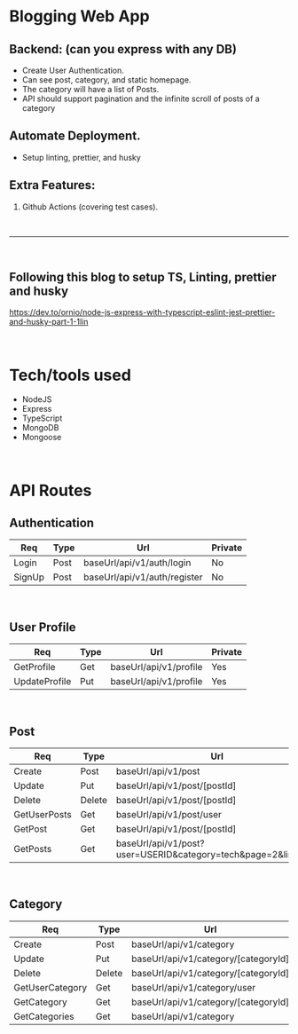 # Blogging Web App

## Backend: (can you express with any DB)

- Create User Authentication.
- Can see post, category, and static homepage.
- The category will have a list of Posts.
- API should support pagination and the infinite scroll of posts of a category

## Automate Deployment.

- Setup linting, prettier, and husky

## Extra Features:

1. Github Actions (covering test cases).

<br/>
<hr>
<br/>

## Following this blog to setup TS, Linting, prettier and husky

https://dev.to/ornio/node-js-express-with-typescript-eslint-jest-prettier-and-husky-part-1-1lin

<br/>

# Tech/tools used

- NodeJS
- Express
- TypeScript
- MongoDB
- Mongoose

<br/>

# API Routes

## Authentication

| Req    | Type | Url                          | Private |
| ------ | ---- | ---------------------------- | ------- |
| Login  | Post | baseUrl/api/v1/auth/login    | No      |
| SignUp | Post | baseUrl/api/v1/auth/register | No      |

<br/>

## User Profile

| Req           | Type | Url                    | Private |
| ------------- | ---- | ---------------------- | ------- |
| GetProfile    | Get  | baseUrl/api/v1/profile | Yes     |
| UpdateProfile | Put  | baseUrl/api/v1/profile | Yes     |

<br/>

## Post

| Req          | Type   | Url                                                           | Private |
| ------------ | ------ | ------------------------------------------------------------- | ------- |
| Create       | Post   | baseUrl/api/v1/post                                           | Yes     |
| Update       | Put    | baseUrl/api/v1/post/[postId]                                  | Yes     |
| Delete       | Delete | baseUrl/api/v1/post/[postId]                                  | Yes     |
| GetUserPosts | Get    | baseUrl/api/v1/post/user                                      | Yes     |
| GetPost      | Get    | baseUrl/api/v1/post/[postId]                                  | No      |
| GetPosts     | Get    | baseUrl/api/v1/post?user=USERID&category=tech&page=2&limit=10 | No      |

<br/>

## Category

| Req             | Type   | Url                                  | Private |
| --------------- | ------ | ------------------------------------ | ------- |
| Create          | Post   | baseUrl/api/v1/category              | Yes     |
| Update          | Put    | baseUrl/api/v1/category/[categoryId] | Yes     |
| Delete          | Delete | baseUrl/api/v1/category/[categoryId] | Yes     |
| GetUserCategory | Get    | baseUrl/api/v1/category/user         | Yes     |
| GetCategory     | Get    | baseUrl/api/v1/category/[categoryId] | No      |
| GetCategories   | Get    | baseUrl/api/v1/category              | No      |

